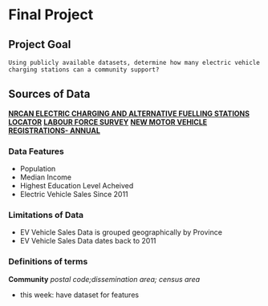 # Final Project

## Project Goal
    Using publicly available datasets, determine how many electric vehicle charging stations can a community support?

## Sources of Data
**[NRCAN ELECTRIC CHARGING AND ALTERNATIVE FUELLING STATIONS LOCATOR](https://developer.nrel.gov/docs/transportation/alt-fuel-stations-v1/)**
**[LABOUR FORCE SURVEY](https://www150.statcan.gc.ca/n1/pub/71m0001x/71m0001x2021001-eng.htm)**
**[NEW MOTOR VEHICLE REGISTRATIONS- ANNUAL](https://doi.org/10.25318/2010002101-eng)**

### Data Features
- Population
- Median Income
- Highest Education Level Acheived
- Electric Vehicle Sales Since 2011

### Limitations of Data
- EV Vehicle Sales Data is grouped geographically by Province
- EV Vehicle Sales Data dates back to 2011

### Definitions of terms
**Community**
*postal code;dissemination area; census area*


- this week: have dataset for features
